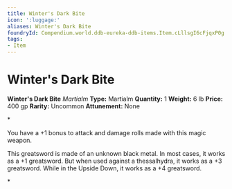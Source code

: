 ```yaml
---
title: Winter's Dark Bite
icon: ':luggage:'
aliases: Winter's Dark Bite
foundryId: Compendium.world.ddb-eureka-ddb-items.Item.cLllsgI6cFjqxP0g
tags:
- Item
---
```


# Winter's Dark Bite

**Winter's Dark Bite**
_Martialm_
**Type:** Martialm
**Quantity:** 1
**Weight:** 6 lb
**Price:** 400 gp
**Rarity:** Uncommon
**Attunement:** None

*<p>You have a +1 bonus to attack and damage rolls made with this magic weapon.

This greatsword is made of an unknown black metal. In most cases, it works as a +1 greatsword. But when used against a thessalhydra, it works as a +3 greatsword. While in the Upside Down, it works as a +4 greatsword.</p>*